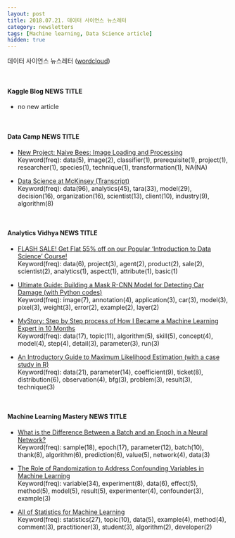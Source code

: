 ```yaml
---
layout: post
title: 2018.07.21. 데이터 사이언스 뉴스레터
category: newsletters
tags: [Machine learning, Data Science article]
hidden: true
---
```


데이터 사이언스 뉴스레터 ([wordcloud](https://raw.githubusercontent.com/2econsulting/2econsulting.github.io/master/data/newsletter/output/report/wordcloud_20180721.png))

<br>

#### Kaggle Blog NEWS TITLE

* no new article



<br>

#### Data Camp NEWS TITLE

* [New Project: Naive Bees: Image Loading and Processing](https://www.datacamp.com/community/blog/project-naive-bees-image-loading-processing)
<br>Keyword(freq): data(5), image(2), classifier(1), prerequisite(1), project(1), researcher(1), species(1), technique(1), transformation(1), NA(NA)

* [Data Science at McKinsey (Transcript)](https://www.datacamp.com/community/blog/data-science-mckinsey)
<br>Keyword(freq): data(96), analytics(45), tara(33), model(29), decision(16), organization(16), scientist(13), client(10), industry(9), algorithm(8)

<br>

#### Analytics Vidhya NEWS TITLE

* [FLASH SALE! Get Flat 55% off on our Popular ‘Introduction to Data Science’ Course!](https://www.analyticsvidhya.com/blog/2018/07/flash-sale-flat-55-off-introduction-to-data-science-course/)
<br>Keyword(freq): data(6), project(3), agent(2), product(2), sale(2), scientist(2), analytics(1), aspect(1), attribute(1), basic(1)

* [Ultimate Guide: Building a Mask R-CNN Model for Detecting Car Damage (with Python codes)](https://www.analyticsvidhya.com/blog/2018/07/building-mask-r-cnn-model-detecting-damage-cars-python/)
<br>Keyword(freq): image(7), annotation(4), application(3), car(3), model(3), pixel(3), weight(3), error(2), example(2), layer(2)

* [MyStory: Step by Step process of How I Became a Machine Learning Expert in 10 Months](https://www.analyticsvidhya.com/blog/2018/07/mystory-became-a-machine-learning-expert-10-months/)
<br>Keyword(freq): data(17), topic(11), algorithm(5), skill(5), concept(4), model(4), step(4), detail(3), parameter(3), run(3)

* [An Introductory Guide to Maximum Likelihood Estimation (with a case study in R)](https://www.analyticsvidhya.com/blog/2018/07/introductory-guide-maximum-likelihood-estimation-case-study-r/)
<br>Keyword(freq): data(21), parameter(14), coefficient(9), ticket(8), distribution(6), observation(4), bfg(3), problem(3), result(3), technique(3)

<br>

#### Machine Learning Mastery NEWS TITLE

* [What is the Difference Between a Batch and an Epoch in a Neural Network?](https://machinelearningmastery.com/difference-between-a-batch-and-an-epoch/)
<br>Keyword(freq): sample(18), epoch(17), parameter(12), batch(10), thank(8), algorithm(6), prediction(6), value(5), network(4), data(3)

* [The Role of Randomization to Address Confounding Variables in Machine Learning](https://machinelearningmastery.com/confounding-variables-in-machine-learning/)
<br>Keyword(freq): variable(34), experiment(8), data(6), effect(5), method(5), model(5), result(5), experimenter(4), confounder(3), example(3)

* [All of Statistics for Machine Learning](https://machinelearningmastery.com/all-of-statistics-for-machine-learning/)
<br>Keyword(freq): statistics(27), topic(10), data(5), example(4), method(4), comment(3), practitioner(3), student(3), algorithm(2), developer(2)

<br>

